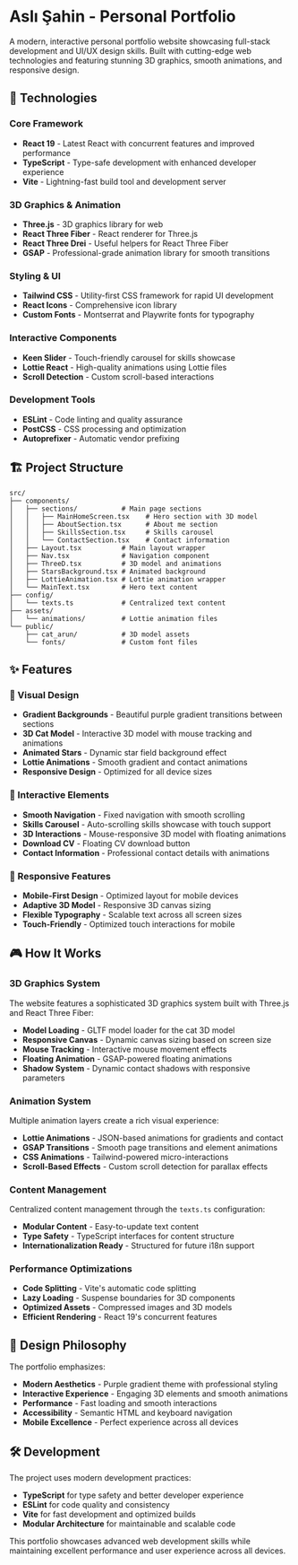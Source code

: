 # Aslı Şahin - Personal Portfolio

A modern, interactive personal portfolio website showcasing full-stack development and UI/UX design skills. Built with cutting-edge web technologies and featuring stunning 3D graphics, smooth animations, and responsive design.

## 🚀 Technologies

### Core Framework

- **React 19** - Latest React with concurrent features and improved performance
- **TypeScript** - Type-safe development with enhanced developer experience
- **Vite** - Lightning-fast build tool and development server

### 3D Graphics & Animation

- **Three.js** - 3D graphics library for web
- **React Three Fiber** - React renderer for Three.js
- **React Three Drei** - Useful helpers for React Three Fiber
- **GSAP** - Professional-grade animation library for smooth transitions

### Styling & UI

- **Tailwind CSS** - Utility-first CSS framework for rapid UI development
- **React Icons** - Comprehensive icon library
- **Custom Fonts** - Montserrat and Playwrite fonts for typography

### Interactive Components

- **Keen Slider** - Touch-friendly carousel for skills showcase
- **Lottie React** - High-quality animations using Lottie files
- **Scroll Detection** - Custom scroll-based interactions

### Development Tools

- **ESLint** - Code linting and quality assurance
- **PostCSS** - CSS processing and optimization
- **Autoprefixer** - Automatic vendor prefixing

## 🏗️ Project Structure

```
src/
├── components/
│   ├── sections/           # Main page sections
│   │   ├── MainHomeScreen.tsx    # Hero section with 3D model
│   │   ├── AboutSection.tsx      # About me section
│   │   ├── SkillsSection.tsx     # Skills carousel
│   │   └── ContactSection.tsx    # Contact information
│   ├── Layout.tsx          # Main layout wrapper
│   ├── Nav.tsx             # Navigation component
│   ├── ThreeD.tsx          # 3D model and animations
│   ├── StarsBackground.tsx # Animated background
│   ├── LottieAnimation.tsx # Lottie animation wrapper
│   └── MainText.tsx        # Hero text content
├── config/
│   └── texts.ts            # Centralized text content
├── assets/
│   └── animations/         # Lottie animation files
└── public/
    ├── cat_arun/           # 3D model assets
    └── fonts/              # Custom font files
```

## ✨ Features

### 🎨 Visual Design

- **Gradient Backgrounds** - Beautiful purple gradient transitions between sections
- **3D Cat Model** - Interactive 3D model with mouse tracking and animations
- **Animated Stars** - Dynamic star field background effect
- **Lottie Animations** - Smooth gradient and contact animations
- **Responsive Design** - Optimized for all device sizes

### 🎯 Interactive Elements

- **Smooth Navigation** - Fixed navigation with smooth scrolling
- **Skills Carousel** - Auto-scrolling skills showcase with touch support
- **3D Interactions** - Mouse-responsive 3D model with floating animations
- **Download CV** - Floating CV download button
- **Contact Information** - Professional contact details with animations

### 📱 Responsive Features

- **Mobile-First Design** - Optimized layout for mobile devices
- **Adaptive 3D Model** - Responsive 3D canvas sizing
- **Flexible Typography** - Scalable text across all screen sizes
- **Touch-Friendly** - Optimized touch interactions for mobile

## 🎮 How It Works

### 3D Graphics System

The website features a sophisticated 3D graphics system built with Three.js and React Three Fiber:

- **Model Loading** - GLTF model loader for the cat 3D model
- **Responsive Canvas** - Dynamic canvas sizing based on screen size
- **Mouse Tracking** - Interactive mouse movement effects
- **Floating Animation** - GSAP-powered floating animations
- **Shadow System** - Dynamic contact shadows with responsive parameters

### Animation System

Multiple animation layers create a rich visual experience:

- **Lottie Animations** - JSON-based animations for gradients and contact
- **GSAP Transitions** - Smooth page transitions and element animations
- **CSS Animations** - Tailwind-powered micro-interactions
- **Scroll-Based Effects** - Custom scroll detection for parallax effects

### Content Management

Centralized content management through the `texts.ts` configuration:

- **Modular Content** - Easy-to-update text content
- **Type Safety** - TypeScript interfaces for content structure
- **Internationalization Ready** - Structured for future i18n support

### Performance Optimizations

- **Code Splitting** - Vite's automatic code splitting
- **Lazy Loading** - Suspense boundaries for 3D components
- **Optimized Assets** - Compressed images and 3D models
- **Efficient Rendering** - React 19's concurrent features

## 🎨 Design Philosophy

The portfolio emphasizes:

- **Modern Aesthetics** - Purple gradient theme with professional styling
- **Interactive Experience** - Engaging 3D elements and smooth animations
- **Performance** - Fast loading and smooth interactions
- **Accessibility** - Semantic HTML and keyboard navigation
- **Mobile Excellence** - Perfect experience across all devices

## 🛠️ Development

The project uses modern development practices:

- **TypeScript** for type safety and better developer experience
- **ESLint** for code quality and consistency
- **Vite** for fast development and optimized builds
- **Modular Architecture** for maintainable and scalable code

This portfolio showcases advanced web development skills while maintaining excellent performance and user experience across all devices.
